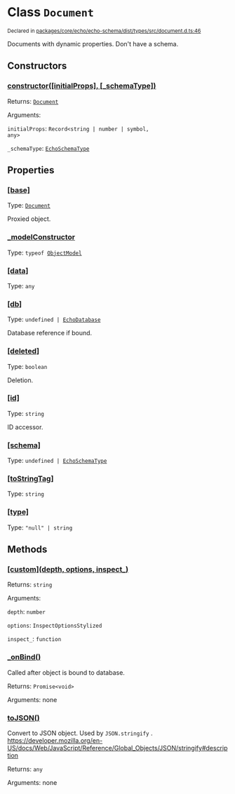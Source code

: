 # Class `Document`
<sub>Declared in [packages/core/echo/echo-schema/dist/types/src/document.d.ts:46]()</sub>


Documents with dynamic properties.
Don't have a schema.

## Constructors
### [constructor(\[initialProps\], \[_schemaType\])]()


Returns: <code>[Document](/api/@dxos/client/classes/Document)</code>

Arguments: 

`initialProps`: <code>Record&lt;string | number | symbol, any&gt;</code>

`_schemaType`: <code>[EchoSchemaType](/api/@dxos/client/classes/EchoSchemaType)</code>

## Properties
### [[base]]()
Type: <code>[Document](/api/@dxos/client/classes/Document)</code>

Proxied object.
### [_modelConstructor]()
Type: <code>typeof [ObjectModel](/api/@dxos/client/classes/ObjectModel)</code>
### [[data]]()
Type: <code>any</code>
### [[db]]()
Type: <code>undefined | [EchoDatabase](/api/@dxos/client/classes/EchoDatabase)</code>

Database reference if bound.
### [[deleted]]()
Type: <code>boolean</code>

Deletion.
### [[id]]()
Type: <code>string</code>

ID accessor.
### [[schema]]()
Type: <code>undefined | [EchoSchemaType](/api/@dxos/client/classes/EchoSchemaType)</code>
### [[toStringTag]]()
Type: <code>string</code>
### [[type]]()
Type: <code>"null" | string</code>

## Methods
### [\[custom\](depth, options, inspect_)]()


Returns: <code>string</code>

Arguments: 

`depth`: <code>number</code>

`options`: <code>InspectOptionsStylized</code>

`inspect_`: <code>function</code>
### [_onBind()]()


Called after object is bound to database.

Returns: <code>Promise&lt;void&gt;</code>

Arguments: none
### [toJSON()]()


Convert to JSON object. Used by  `JSON.stringify` .
https://developer.mozilla.org/en-US/docs/Web/JavaScript/Reference/Global_Objects/JSON/stringify#description

Returns: <code>any</code>

Arguments: none